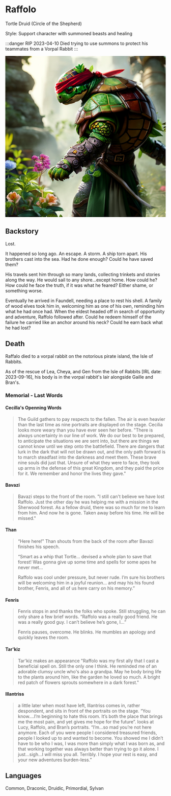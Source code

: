 # Raffolo

Tortle Druid (Circle of the Shepherd)

Style: Support character with summoned beasts and healing

:::danger RIP 2023-04-10
Died trying to use summons to protect his teammates from a Vorpal Rabbit
:::

![Raffalo in his garden](Raffalo.png)

## Backstory

Lost.

It happened so long ago. An escape. A storm. A ship torn apart. His brothers cast into the sea. Had he done enough? Could he have saved them?

His travels sent him through so many lands, collecting trinkets and stories along the way. He would sail to any shore...except home. How could he? How could he face the truth, if it was what he feared? Either shame, or something worse.

Eventually he arrived in Faundell, needing a place to rest his shell. A family of wood elves took him in, welcoming him as one of his own, reminding him what he had once had. When the eldest headed off in search of opportunity and adventure, Raffolo followed after. Could he redeem himself of the failure he carried like an anchor around his neck? Could he earn back what he had lost?

## Death

Raffalo died to a vorpal rabbit on the notorious pirate island, the Isle of Rabbits.

As of the rescue of Lea, Cheya, and Gen from the Isle of Rabbits [IRL date: 2023-09-16], his body is in the vorpal rabbit's lair alongside Gaille and Bran's.

### Memorial - Last Words

#### Cecilla's Openning Words

> The Guild gathers to pay respects to the fallen. The air is even heavier than the last time as nine portraits are displayed on the stage. Cecilia looks more weary than you have ever seen her before. "There is always uncertainty in our line of work. We do our best to be prepared, to anticipate the situations we are sent into, but there are things we cannot know until we step onto the battlefield. There are dangers that lurk in the dark that will not be drawn out, and the only path forward is to march steadfast into the darkness and meet them. These brave nine souls did just that. Unsure of what they were to face, they took up arms in the defense of this great Kingdom, and they paid the price for it. We remember and honor the lives they gave."

#### Bavazi

> Bavazi steps to the front of the room.
> "I still can't believe we have lost Raffolo. Just the other day he was helping me with a mission in the Sherwood forest. As a fellow druid, there was so much for me to learn from him. And now he is gone. Taken away before his time. He will be missed."

#### Than

> “Here here!” Than shouts from the back of the room after Bavazi finishes his speech.
>
> “Smart as a whip that Tortle… devised a whole plan to save that forest! Was gonna give up some time and spells for some apes he never met…
>
> Raffolo was cool under pressure, but never rude. I’m sure his brothers will be welcoming him in a joyful reunion… and may his his found brother, Fenris, and all of us here carry on his memory.”

#### Fenris

> Fenris stops in and thanks the folks who spoke. Still struggling, he can only share a few brief words. “Raffolo was a really good friend. He was a really good guy. I can’t believe he’s gone, I…”
>
> Fenris pauses, overcome. He blinks. He mumbles an apology and quickly leaves the room.

#### Tar'kiz

> Tar'kiz makes an appearance "Raffolo was my first ally that I cast a beneficial spell on. Still the only one I think. He reminded me of an adorable clumsy uncle who's also a grandpa. May he body bring life to the plants around him, like the garden he loved so much. A bright red patch of flowers sprouts somewhere in a dark forest."

#### Illantriss

> a little later when most have left, Illantriss comes in, rather despondent, and sits in front of the portraits on the stage. “You know….I’m beginning to hate this room. It’s both the place that brings me the most pain, and yet gives me hope for the future”. looks at Lucy, Raffolo, and Bran’s portraits. “I’m…so mad you’re not here anymore. Each of you were people I considered treasured friends, people I looked up to and wanted to become. You showed me I didn’t have to be who I was, I was more than simply what I was born as, and that working together was always better than trying to go it alone. I just…sigh…I will miss you all. Terribly. I hope your rest is easy, and your new adventures burden-less.”

## Languages

Common, Draconic, Druidic, Primordial, Sylvan
